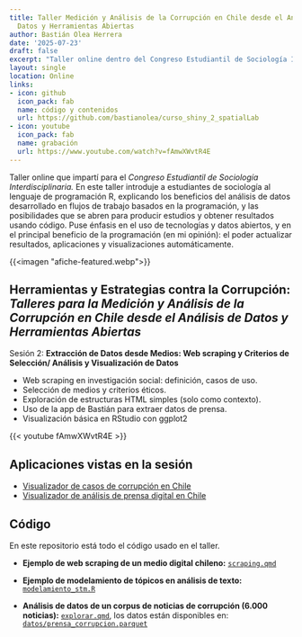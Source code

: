 ```yaml
---
title: Taller Medición y Análisis de la Corrupción en Chile desde el Análisis de
  Datos y Herramientas Abiertas
author: Bastián Olea Herrera
date: '2025-07-23'
draft: false
excerpt: "Taller online dentro del Congreso Estudiantil de Sociología Interdisciplinaria. En este taller introduje a estudiantes de sociología al lenguaje de programación R, explicando los beneficios del análisis de datos desarrollado en flujos de trabajo basados en la programación, y las posibilidades que se abren para producir estudios y obtener resultados usando código. Puse énfasis en el uso de tecnologías y datos abiertos, y en el principal beneficio de la programación (en mi opinión): el poder actualizar resultados, aplicaciones y visualizaciones automáticamente."
layout: single
location: Online
links:
- icon: github
  icon_pack: fab
  name: código y contenidos
  url: https://github.com/bastianolea/curso_shiny_2_spatialLab
- icon: youtube
  icon_pack: fab
  name: grabación
  url: https://www.youtube.com/watch?v=fAmwXWvtR4E
---
```


Taller online que impartí para el _Congreso Estudiantil de Sociología Interdisciplinaria._ En este taller introduje a estudiantes de sociología al lenguaje de programación R, explicando los beneficios del análisis de datos desarrollado en flujos de trabajo basados en la programación, y las posibilidades que se abren para producir estudios y obtener resultados usando código. Puse énfasis en el uso de tecnologías y datos abiertos, y en el principal beneficio de la programación (en mi opinión): el poder actualizar resultados, aplicaciones y visualizaciones automáticamente.

{{<imagen "afiche-featured.webp">}}


## Herramientas y Estrategias contra la Corrupción: _Talleres para la Medición y Análisis de la Corrupción en Chile desde el Análisis de Datos y Herramientas Abiertas_

Sesión 2: **Extracción de Datos desde Medios: Web scraping y Criterios de Selección/ Análisis y Visualización de Datos**

- Web scraping en investigación social: definición, casos de uso.
- Selección de medios y criterios éticos.
- Exploración de estructuras HTML simples (solo como contexto).
- Uso de la app de Bastián para extraer datos de prensa.
- Visualización básica en RStudio con ggplot2

{{< youtube fAmwXWvtR4E >}}

## Aplicaciones vistas en la sesión
- [Visualizador de casos de corrupción en Chile](https://bastianoleah.shinyapps.io/corrupcion_chile/)
- [Visualizador de análisis de prensa digital en Chile](https://bastianoleah.shinyapps.io/prensa_chile/)

## Código
En este repositorio está todo el código usado en el taller.

- **Ejemplo de web scraping de un medio digital chileno:** [`scraping.qmd`](https://github.com/bastianolea/taller_corrupcion_cesi/blob/main/scraping.qmd)

- **Ejemplo de modelamiento de tópicos en análisis de texto:** [`modelamiento_stm.R`](https://github.com/bastianolea/taller_corrupcion_cesi/blob/main/modelamiento_stm.R)

- **Análisis de datos de un corpus de noticias de corrupción (6.000 noticias):** [`explorar.qmd`](https://github.com/bastianolea/taller_corrupcion_cesi/blob/main/explorar.qmd), los datos están disponibles en: [`datos/prensa_corrupcion.parquet`](https://github.com/bastianolea/taller_corrupcion_cesi/blob/main/datos/prensa_corrupcion.parquet)
